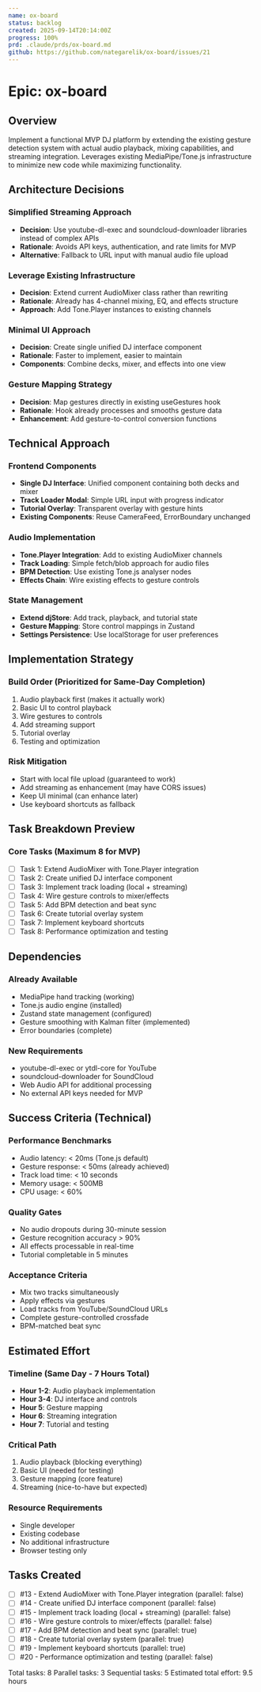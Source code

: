 ```yaml
---
name: ox-board
status: backlog
created: 2025-09-14T20:14:00Z
progress: 100%
prd: .claude/prds/ox-board.md
github: https://github.com/nategarelik/ox-board/issues/21
---
```


# Epic: ox-board

## Overview
Implement a functional MVP DJ platform by extending the existing gesture detection system with actual audio playback, mixing capabilities, and streaming integration. Leverages existing MediaPipe/Tone.js infrastructure to minimize new code while maximizing functionality.

## Architecture Decisions

### Simplified Streaming Approach
- **Decision**: Use youtube-dl-exec and soundcloud-downloader libraries instead of complex APIs
- **Rationale**: Avoids API keys, authentication, and rate limits for MVP
- **Alternative**: Fallback to URL input with manual audio file upload

### Leverage Existing Infrastructure
- **Decision**: Extend current AudioMixer class rather than rewriting
- **Rationale**: Already has 4-channel mixing, EQ, and effects structure
- **Approach**: Add Tone.Player instances to existing channels

### Minimal UI Approach
- **Decision**: Create single unified DJ interface component
- **Rationale**: Faster to implement, easier to maintain
- **Components**: Combine decks, mixer, and effects into one view

### Gesture Mapping Strategy
- **Decision**: Map gestures directly in existing useGestures hook
- **Rationale**: Hook already processes and smooths gesture data
- **Enhancement**: Add gesture-to-control conversion functions

## Technical Approach

### Frontend Components
- **Single DJ Interface**: Unified component containing both decks and mixer
- **Track Loader Modal**: Simple URL input with progress indicator
- **Tutorial Overlay**: Transparent overlay with gesture hints
- **Existing Components**: Reuse CameraFeed, ErrorBoundary unchanged

### Audio Implementation
- **Tone.Player Integration**: Add to existing AudioMixer channels
- **Track Loading**: Simple fetch/blob approach for audio files
- **BPM Detection**: Use existing Tone.js analyser nodes
- **Effects Chain**: Wire existing effects to gesture controls

### State Management
- **Extend djStore**: Add track, playback, and tutorial state
- **Gesture Mapping**: Store control mappings in Zustand
- **Settings Persistence**: Use localStorage for user preferences

## Implementation Strategy

### Build Order (Prioritized for Same-Day Completion)
1. Audio playback first (makes it actually work)
2. Basic UI to control playback
3. Wire gestures to controls
4. Add streaming support
5. Tutorial overlay
6. Testing and optimization

### Risk Mitigation
- Start with local file upload (guaranteed to work)
- Add streaming as enhancement (may have CORS issues)
- Keep UI minimal (can enhance later)
- Use keyboard shortcuts as fallback

## Task Breakdown Preview

### Core Tasks (Maximum 8 for MVP)
- [ ] Task 1: Extend AudioMixer with Tone.Player integration
- [ ] Task 2: Create unified DJ interface component
- [ ] Task 3: Implement track loading (local + streaming)
- [ ] Task 4: Wire gesture controls to mixer/effects
- [ ] Task 5: Add BPM detection and beat sync
- [ ] Task 6: Create tutorial overlay system
- [ ] Task 7: Implement keyboard shortcuts
- [ ] Task 8: Performance optimization and testing

## Dependencies

### Already Available
- MediaPipe hand tracking (working)
- Tone.js audio engine (installed)
- Zustand state management (configured)
- Gesture smoothing with Kalman filter (implemented)
- Error boundaries (complete)

### New Requirements
- youtube-dl-exec or ytdl-core for YouTube
- soundcloud-downloader for SoundCloud
- Web Audio API for additional processing
- No external API keys needed for MVP

## Success Criteria (Technical)

### Performance Benchmarks
- Audio latency: < 20ms (Tone.js default)
- Gesture response: < 50ms (already achieved)
- Track load time: < 10 seconds
- Memory usage: < 500MB
- CPU usage: < 60%

### Quality Gates
- No audio dropouts during 30-minute session
- Gesture recognition accuracy > 90%
- All effects processable in real-time
- Tutorial completable in 5 minutes

### Acceptance Criteria
- Mix two tracks simultaneously
- Apply effects via gestures
- Load tracks from YouTube/SoundCloud URLs
- Complete gesture-controlled crossfade
- BPM-matched beat sync

## Estimated Effort

### Timeline (Same Day - 7 Hours Total)
- **Hour 1-2**: Audio playback implementation
- **Hour 3-4**: DJ interface and controls
- **Hour 5**: Gesture mapping
- **Hour 6**: Streaming integration
- **Hour 7**: Tutorial and testing

### Critical Path
1. Audio playback (blocking everything)
2. Basic UI (needed for testing)
3. Gesture mapping (core feature)
4. Streaming (nice-to-have but expected)

### Resource Requirements
- Single developer
- Existing codebase
- No additional infrastructure
- Browser testing only

## Tasks Created
- [ ] #13 - Extend AudioMixer with Tone.Player integration (parallel: false)
- [ ] #14 - Create unified DJ interface component (parallel: false)
- [ ] #15 - Implement track loading (local + streaming) (parallel: false)
- [ ] #16 - Wire gesture controls to mixer/effects (parallel: false)
- [ ] #17 - Add BPM detection and beat sync (parallel: true)
- [ ] #18 - Create tutorial overlay system (parallel: true)
- [ ] #19 - Implement keyboard shortcuts (parallel: true)
- [ ] #20 - Performance optimization and testing (parallel: false)

Total tasks: 8
Parallel tasks: 3
Sequential tasks: 5
Estimated total effort: 9.5 hours
